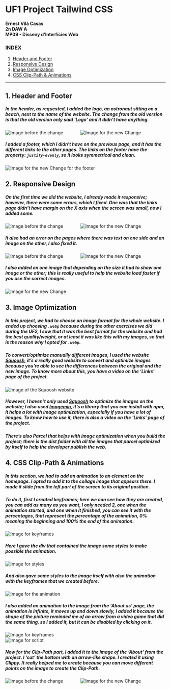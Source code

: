# UF1 Project Tailwind CSS

**Ernest Vilà Casas**  
**2n DAW A**  
**MP09 - Disseny d’Interfícies Web**

### INDEX

1. [Header and Footer](#1-header-and-footer)
2. [Responsive Design](#2-responsive-design)
3. [Image Optimization](#3-image-optimization)
4. [CSS Clip-Path & Animations](#4-css-clip-path--animations)

---

## 1. Header and Footer

##### In the header, as requested, I added the logo, an astronaut sitting on a beach, next to the name of the website. The change from the old version is that the old version only said ‘Logo’ and it didn’t have anything.

<div style="display: inline;"></div>
    <img src="./readme_img/2logo_old.png" alt="Image before the change" style="max-width: 700px; margin-right: 50px;">
    <img src="./readme_img/1logo_new.png" alt="Image for the new Change" style="max-width: 700px;">
</div>
    <br/>
<p></p>

##### I added a footer, which I didn't have on the previous page, and it has the different links to the other pages. The links on the footer have the property: `justify-evenly`, so it looks symmetrical and clean.

<img src="./readme_img/3footer_new.png" alt="Image for the new Change for the footer" style="max-width: 700px;">

## 2. Responsive Design

##### On the first time we did the website, I already made it responsive; however, there were some errors, which I fixed. One was that the links page didn’t have margin on the X axis when the screen was small, now I added some.

<div style="display: inline;"></div>
    <img src="./readme_img/5links_padding_old.png" alt="Image before the change" style="max-width: 700px; margin-right: 50px;">
    <img src="./readme_img/4links_padding_new.png" alt="Image for the new Change" style="max-width: 700px;">
</div>
    <br/>
<p></p>

##### It also had an error on the pages where there was text on one side and an image on the other, I also fixed it.

<div style="display: inline;"></div>
    <img src="./readme_img/7responsive_car_old.png" alt="Image before the change" style="max-width: 700px; margin-right: 50px;">
    <img src="./readme_img/6responsive_car_new.png" alt="Image for the new Change" style="max-width: 700px;">
</div>
    <br/>
<p></p>

##### I also added on one image that depending on the size it had to show one image or the other; this is really useful to help the website load faster if you use the correct images.

<img src="./readme_img/8image_sizes.png" alt="Image for the new Change" style="max-width: 700px;">

## 3. Image Optimization

##### In this project, we had to choose an image format for the whole website. I ended up choosing `.webp` because during the other exercises we did during the UF2, I saw that it was the best format for the website and had the best quality/weight, or at least it was like this with my images, so that is the reason why I opted for `.webp`.

##### To convert/optimize manually different images, I used the website [Squoosh](https://squoosh.app/), it’s a really good website to convert and optimize images because you’re able to see the differences between the original and the new image. To know more about this, you have a video on the ‘Links’ page of the project.

<img src="./readme_img/9squoosh.png" alt="Image of the Squoosh website" style="max-width: 700px;">

##### However, I haven’t only used [Squoosh](https://squoosh.app/) to optimize the images on the website; I also used [Imagemin](https://www.npmjs.com/package/imagemin), it’s a library that you can install with npm, it helps a lot with image optimization, especially if you have a lot of images. To know how to use it, there is also a video on the ‘Links’ page of the project.

##### There’s also Parcel that helps with image optimization when you build the project; there is the dist folder with all the images that parcel optimized by itself to help the developer publish the web.

## 4. CSS Clip-Path & Animations

##### In this section, we had to add an animation to an element on the homepage. I opted to add it to the collage image that appears there. I made it slide from the left part of the screen to its original position.

##### To do it, first I created keyframes; here we can see how they are created, you can add as many as you want, I only needed 2, one when the animation started, and one when it finished, you can see it with the percentages, that represent the percentage of the animation, 0% meaning the beginning and 100% the end of the animation.

<img src="./readme_img/10keyframes_homepage.png" alt="Image for keyframes" style="max-width: 700px;">

##### Here I gave the div that contained the image some styles to make possible the animation.

<img src="./readme_img/11styles_homepage.png" alt="Image for styles" style="max-width: 700px;">

##### And also gave some styles to the image itself with also the animation with the keyframes that we created before.

<img src="./readme_img/12animation_homepage.png" alt="Image for the animation" style="max-width: 700px;">

##### I also added an animation to the image from the ‘About us’ page, the animation is infinite, it moves up and down slowly, I added it because the shape of the picture reminded me of an arrow from a video game that did the same thing, so I added it, but it can be disabled by clicking on it.

<img src="./readme_img/15keyframes_about.png" alt="Image for keyframes" style="max-width: 700px;">
<br/>
<img src="./readme_img/16script_about.png" alt="Image for script" style="max-width: 700px;">

##### Now for the Clip-Path part, I added it to the image of the ‘About’ from the project. I ‘cut’ the bottom with an arrow-like shape. I created it using Clippy. It really helped me to create because you can move different points on the image to create the Clip-Path.

<div style="display: inline;">
    <img src="./readme_img/14about_old.png" alt="Image before the change" style="max-width: 700px; margin-right: 50px;">
    <img src="./readme_img/13about_new.png" alt="Image for the new Change" style="max-width: 700px;">
</div>
    <br/>
<p></p>
